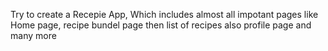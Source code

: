 
Try to create a Recepie App, Which includes almost all impotant pages like Home page, recipe bundel page then list of recipes also profile page and many more
